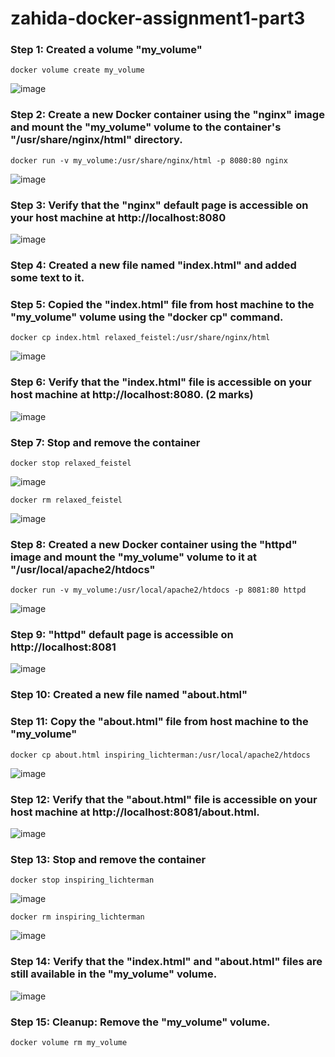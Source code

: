 # zahida-docker-assignment1-part3
### Step 1: Created a volume "my_volume"
```
docker volume create my_volume
```

![image](https://github.com/zahydakhan/zahida-docker-assignment1-part3/assets/45081511/bd410e80-e11e-4d89-830e-6bf1184e082d)

### Step 2: Create a new Docker container using the "nginx" image and mount the "my_volume" volume to the container's "/usr/share/nginx/html" directory.
```
docker run -v my_volume:/usr/share/nginx/html -p 8080:80 nginx
```
![image](https://github.com/zahydakhan/zahida-docker-assignment1-part3/assets/45081511/eb09edd9-3fe7-428e-8737-34f794d002ac)

### Step 3: Verify that the "nginx" default page is accessible on your host machine at http://localhost:8080
![image](https://github.com/zahydakhan/zahida-docker-assignment1-part3/assets/45081511/b9e869ca-a22e-472b-be50-efb05ec5a13b)

### Step 4: Created a new file named "index.html" and added some text to it.

### Step 5: Copied the "index.html" file from host machine to the "my_volume" volume using the "docker cp" command.
```
docker cp index.html relaxed_feistel:/usr/share/nginx/html
```
![image](https://github.com/zahydakhan/zahida-docker-assignment1-part3/assets/45081511/9333392a-65d9-4543-a3b3-87be9be60e12)

### Step 6: Verify that the "index.html" file is accessible on your host machine at http://localhost:8080. (2 marks)
![image](https://github.com/zahydakhan/zahida-docker-assignment1-part3/assets/45081511/40ab9b8a-32ca-45ca-9d2b-76f029a24f11)

### Step 7: Stop and remove the container
```
docker stop relaxed_feistel
```
![image](https://github.com/zahydakhan/zahida-docker-assignment1-part3/assets/45081511/64a0d884-83f6-4640-a10e-5b95f27d2619)

```
docker rm relaxed_feistel
```
![image](https://github.com/zahydakhan/zahida-docker-assignment1-part3/assets/45081511/b5a40a98-cfab-49c7-aa6f-941d90f87537)

### Step 8: Created a new Docker container using the "httpd" image and mount the "my_volume" volume to it at "/usr/local/apache2/htdocs"
```
docker run -v my_volume:/usr/local/apache2/htdocs -p 8081:80 httpd
```
![image](https://github.com/zahydakhan/zahida-docker-assignment1-part3/assets/45081511/00da8cd6-18cc-473b-9dc3-b59a065b1068)

### Step 9: "httpd" default page is accessible on http://localhost:8081

![image](https://github.com/zahydakhan/zahida-docker-assignment1-part3/assets/45081511/6ea72a37-08e8-42b1-b843-5cf584d94d42)

### Step 10: Created a new file named "about.html"
### Step 11: Copy the "about.html" file from host machine to the "my_volume"
```
docker cp about.html inspiring_lichterman:/usr/local/apache2/htdocs
```
![image](https://github.com/zahydakhan/zahida-docker-assignment1-part3/assets/45081511/a064ed6e-9d16-4815-a962-c5df913df130)


### Step 12: Verify that the "about.html" file is accessible on your host machine at http://localhost:8081/about.html.
![image](https://github.com/zahydakhan/zahida-docker-assignment1-part3/assets/45081511/9d92c2d5-b352-453e-b484-b467ca88048d)

### Step 13: Stop and remove the container
```
docker stop inspiring_lichterman
```
![image](https://github.com/zahydakhan/zahida-docker-assignment1-part3/assets/45081511/9365ba8c-2320-41e6-bf61-66fbe1502a6c)

```
docker rm inspiring_lichterman
```
![image](https://github.com/zahydakhan/zahida-docker-assignment1-part3/assets/45081511/7bec6fa8-9bf4-4d07-bf08-09f36ec4ee47)

### Step 14: Verify that the "index.html" and "about.html" files are still available in the "my_volume" volume. 

![image](https://github.com/zahydakhan/zahida-docker-assignment1-part3/assets/45081511/b06e0350-5752-461e-a48c-0a850effee19)

### Step 15: Cleanup: Remove the "my_volume" volume. 
```
docker volume rm my_volume
```







